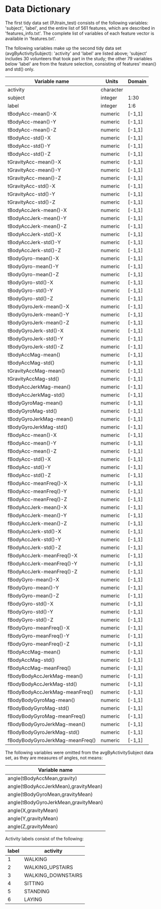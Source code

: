 # Data Dictionary


The first tidy data set (PJtrain_test) consists of the following variables: 'subject', 'label', and the entire list of 561 features, which are described in 'features_info.txt'. The complete list of variables of each feature vector is available in 'features.txt'. 

The following variables make up the second tidy data set (avgByActivitySubject): 'activity' and 'label' are listed above; 'subject' includes 30 volunteers that took part in the study; the other 79 variables below 'label' are from the feature selection, consisting of features' mean() and std() only.

|Variable name	|Units	|Domain
|---|	---|	---|
|activity|	character|	|
|subject|	integer|	1:30|
|label|	integer|	1:6|
|tBodyAcc-mean()-X|	numeric|	[-1,1]|
|tBodyAcc-mean()-Y|	numeric|	[-1,1]|
|tBodyAcc-mean()-Z|	numeric|	[-1,1]|
|tBodyAcc-std()-X|	numeric|	[-1,1]|
|tBodyAcc-std()-Y|	numeric|	[-1,1]|
|tBodyAcc-std()-Z|	numeric|	[-1,1]|
|tGravityAcc-mean()-X|	numeric|	[-1,1]|
|tGravityAcc-mean()-Y|	numeric|	[-1,1]|
|tGravityAcc-mean()-Z|	numeric|	[-1,1]|
|tGravityAcc-std()-X|	numeric|	[-1,1]|
|tGravityAcc-std()-Y|	numeric|	[-1,1]|
|tGravityAcc-std()-Z|	numeric|	[-1,1]|
|tBodyAccJerk-mean()-X|	numeric|	[-1,1]|
|tBodyAccJerk-mean()-Y|	numeric|	[-1,1]|
|tBodyAccJerk-mean()-Z|	numeric|	[-1,1]|
|tBodyAccJerk-std()-X|	numeric|	[-1,1]|
|tBodyAccJerk-std()-Y|	numeric|	[-1,1]|
|tBodyAccJerk-std()-Z|	numeric|	[-1,1]|
|tBodyGyro-mean()-X|	numeric|	[-1,1]|
|tBodyGyro-mean()-Y|	numeric|	[-1,1]|
|tBodyGyro-mean()-Z|	numeric|	[-1,1]|
|tBodyGyro-std()-X|	numeric|	[-1,1]|
|tBodyGyro-std()-Y|	numeric|	[-1,1]|
|tBodyGyro-std()-Z|	numeric|	[-1,1]|
|tBodyGyroJerk-mean()-X|	numeric|	[-1,1]|
|tBodyGyroJerk-mean()-Y|	numeric|	[-1,1]|
|tBodyGyroJerk-mean()-Z|	numeric|	[-1,1]|
|tBodyGyroJerk-std()-X|	numeric|	[-1,1]|
|tBodyGyroJerk-std()-Y|	numeric|	[-1,1]|
|tBodyGyroJerk-std()-Z|	numeric|	[-1,1]|
|tBodyAccMag-mean()|	numeric|	[-1,1]|
|tBodyAccMag-std()|	numeric|	[-1,1]|
|tGravityAccMag-mean()|	numeric|	[-1,1]|
|tGravityAccMag-std()|	numeric|	[-1,1]|
|tBodyAccJerkMag-mean()|	numeric|	[-1,1]|
|tBodyAccJerkMag-std()|	numeric|	[-1,1]|
|tBodyGyroMag-mean()|	numeric|	[-1,1]|
|tBodyGyroMag-std()|	numeric|	[-1,1]|
|tBodyGyroJerkMag-mean()|	numeric|	[-1,1]|
|tBodyGyroJerkMag-std()|	numeric|	[-1,1]|
|fBodyAcc-mean()-X|	numeric|	[-1,1]|
|fBodyAcc-mean()-Y|	numeric|	[-1,1]|
|fBodyAcc-mean()-Z|	numeric|	[-1,1]|
|fBodyAcc-std()-X|	numeric|	[-1,1]|
|fBodyAcc-std()-Y|	numeric|	[-1,1]|
|fBodyAcc-std()-Z|	numeric|	[-1,1]|
|fBodyAcc-meanFreq()-X|	numeric|	[-1,1]|
|fBodyAcc-meanFreq()-Y|	numeric|	[-1,1]|
|fBodyAcc-meanFreq()-Z|	numeric|	[-1,1]|
|fBodyAccJerk-mean()-X|	numeric|	[-1,1]|
|fBodyAccJerk-mean()-Y|	numeric|	[-1,1]|
|fBodyAccJerk-mean()-Z|	numeric|	[-1,1]|
|fBodyAccJerk-std()-X|	numeric|	[-1,1]|
|fBodyAccJerk-std()-Y|	numeric|	[-1,1]|
|fBodyAccJerk-std()-Z|	numeric|	[-1,1]|
|fBodyAccJerk-meanFreq()-X|	numeric|	[-1,1]|
|fBodyAccJerk-meanFreq()-Y|	numeric|	[-1,1]|
|fBodyAccJerk-meanFreq()-Z|	numeric|	[-1,1]|
|fBodyGyro-mean()-X|	numeric|	[-1,1]|
|fBodyGyro-mean()-Y|	numeric|	[-1,1]|
|fBodyGyro-mean()-Z|	numeric|	[-1,1]|
|fBodyGyro-std()-X|	numeric|	[-1,1]|
|fBodyGyro-std()-Y|	numeric|	[-1,1]|
|fBodyGyro-std()-Z|	numeric|	[-1,1]|
|fBodyGyro-meanFreq()-X|	numeric|	[-1,1]|
|fBodyGyro-meanFreq()-Y|	numeric|	[-1,1]|
|fBodyGyro-meanFreq()-Z|	numeric|	[-1,1]|
|fBodyAccMag-mean()|	numeric|	[-1,1]|
|fBodyAccMag-std()|	numeric|	[-1,1]|
|fBodyAccMag-meanFreq()|	numeric|	[-1,1]|
|fBodyBodyAccJerkMag-mean()|	numeric|	[-1,1]|
|fBodyBodyAccJerkMag-std()|	numeric|	[-1,1]|
|fBodyBodyAccJerkMag-meanFreq()|	numeric|	[-1,1]|
|fBodyBodyGyroMag-mean()|	numeric|	[-1,1]|
|fBodyBodyGyroMag-std()|	numeric|	[-1,1]|
|fBodyBodyGyroMag-meanFreq()|	numeric|	[-1,1]|
|fBodyBodyGyroJerkMag-mean()|	numeric|	[-1,1]|
|fBodyBodyGyroJerkMag-std()|	numeric|	[-1,1]|
|fBodyBodyGyroJerkMag-meanFreq()|	numeric|	[-1,1]|

The following variables were omitted from the avgByActivitySubject data set, as they are measures of angles, not means:

|Variable name	|
|---|
|angle(tBodyAccMean,gravity)|	numeric|	[-1,1]|
|angle(tBodyAccJerkMean),gravityMean)|	numeric|	[-1,1]|
|angle(tBodyGyroMean,gravityMean)|	numeric|	[-1,1]|
|angle(tBodyGyroJerkMean,gravityMean)|	numeric|	[-1,1]|
|angle(X,gravityMean)|	numeric|	[-1,1]|
|angle(Y,gravityMean)|	numeric|	[-1,1]|
|angle(Z,gravityMean)|	numeric|	[-1,1]|

Activity labels consist of the following:

label | activity
--- | ---
1 | WALKING
2 | WALKING_UPSTAIRS
3 | WALKING_DOWNSTAIRS
4 | SITTING
5 | STANDING
6 | LAYING
